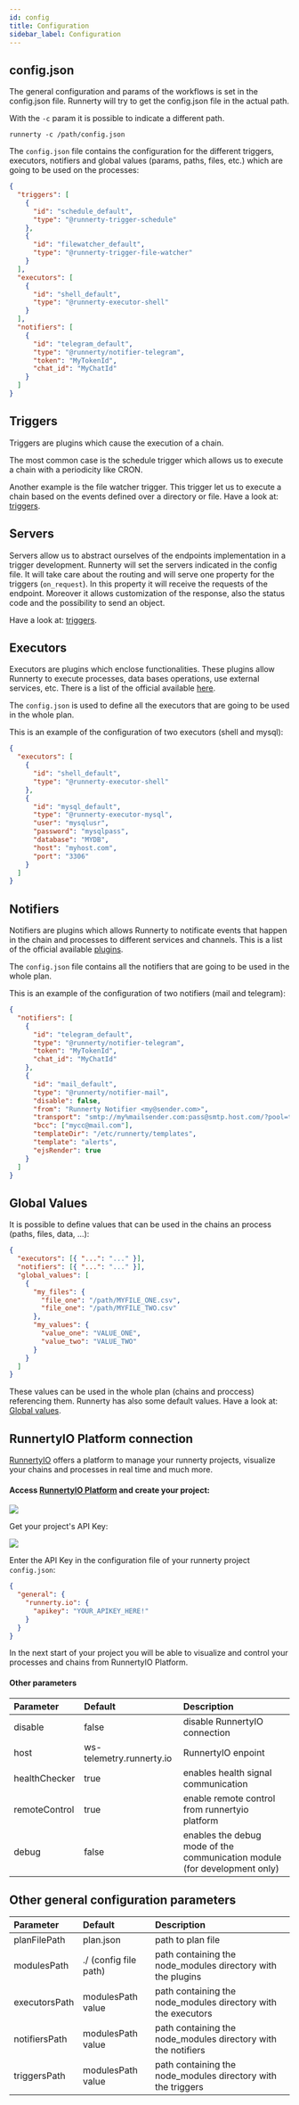```yaml
---
id: config
title: Configuration
sidebar_label: Configuration
---
```


## config.json

The general configuration and params of the workflows is set in the config.json file. Runnerty will try to get the config.json file in the actual path.

With the `-c` param it is possible to indicate a different path.

```shell
runnerty -c /path/config.json
```

The `config.json` file contains the configuration for the different triggers, executors, notifiers and global values (params, paths, files, etc.) which are going to be used on the processes:

```json
{
  "triggers": [
    {
      "id": "schedule_default",
      "type": "@runnerty-trigger-schedule"
    },
    {
      "id": "filewatcher_default",
      "type": "@runnerty-trigger-file-watcher"
    }
  ],
  "executors": [
    {
      "id": "shell_default",
      "type": "@runnerty-executor-shell"
    }
  ],
  "notifiers": [
    {
      "id": "telegram_default",
      "type": "@runnerty/notifier-telegram",
      "token": "MyTokenId",
      "chat_id": "MyChatId"
    }
  ]
}
```

## Triggers

Triggers are plugins which cause the execution of a chain.

The most common case is the schedule trigger which allows us to execute a chain with a periodicity like CRON.

Another example is the file watcher trigger. This trigger let us to execute a chain based on the events defined over a directory or file.
Have a look at: [triggers](triggers.md).

## Servers

Servers allow us to abstract ourselves of the endpoints implementation in a trigger development. Runnerty will set the servers indicated in the config file. It will take care about the routing and will serve one property for the triggers (`on_request`). In this property it will receive the requests of the endpoint. Moreover it allows customization of the response, also the status code and the possibility to send an object.

Have a look at: [triggers](triggers.md).

## Executors

Executors are plugins which enclose functionalities. These plugins allow Runnerty to execute processes, data bases operations, use external services, etc. There is a list of the official available [here](plugins.md).

The `config.json` is used to define all the executors that are going to be used in the whole plan.

This is an example of the configuration of two executors (shell and mysql):

```json
{
  "executors": [
    {
      "id": "shell_default",
      "type": "@runnerty-executor-shell"
    },
    {
      "id": "mysql_default",
      "type": "@runnerty-executor-mysql",
      "user": "mysqlusr",
      "password": "mysqlpass",
      "database": "MYDB",
      "host": "myhost.com",
      "port": "3306"
    }
  ]
}
```

## Notifiers

Notifiers are plugins which allows Runnerty to notificate events that happen in the chain and processes to different services and channels. This is a list of the official available [plugins](plugins.md).

The `config.json` file contains all the notifiers that are going to be used in the whole plan.

This is an example of the configuration of two notifiers (mail and telegram):

```json
{
  "notifiers": [
    {
      "id": "telegram_default",
      "type": "@runnerty/notifier-telegram",
      "token": "MyTokenId",
      "chat_id": "MyChatId"
    },
    {
      "id": "mail_default",
      "type": "@runnerty/notifier-mail",
      "disable": false,
      "from": "Runnerty Notifier <my@sender.com>",
      "transport": "smtp://my%mailsender.com:pass@smtp.host.com/?pool=true",
      "bcc": ["mycc@mail.com"],
      "templateDir": "/etc/runnerty/templates",
      "template": "alerts",
      "ejsRender": true
    }
  ]
}
```

## Global Values

It is possible to define values that can be used in the chains an process (paths, files, data, …):

```json
{
  "executors": [{ "...": "..." }],
  "notifiers": [{ "...": "..." }],
  "global_values": [
    {
      "my_files": {
        "file_one": "/path/MYFILE_ONE.csv",
        "file_one": "/path/MYFILE_TWO.csv"
      },
      "my_values": {
        "value_one": "VALUE_ONE",
        "value_two": "VALUE_TWO"
      }
    }
  ]
}
```

These values can be used in the whole plan (chains and proccess) referencing them. Runnerty has also some default values. Have a look at: [Global values](values.md/#global-values).

## RunnertyIO Platform connection

[RunnertyIO](https://app.runnerty.io/) offers a platform to manage your runnerty projects, visualize your chains and processes in real time and much more.

#### Access [RunnertyIO Platform](https://app.runnerty.io/) and create your project:

![](./assets/runnerty-io-new-project.png)

Get your project's API Key:

![](./assets/runnerty-io-api-key.png)

Enter the API Key in the configuration file of your runnerty project `config.json`:

```json
{
  "general": {
    "runnerty.io": {
      "apikey": "YOUR_APIKEY_HERE!"
    }
  }
}
```

In the next start of your project you will be able to visualize and control your processes and chains from RunnertyIO Platform.

#### Other parameters

| Parameter     | Default                  | Description                                                               |
| :------------ | :----------------------- | :------------------------------------------------------------------------ |
| disable       | false                    | disable RunnertyIO connection                                             |
| host          | ws-telemetry.runnerty.io | RunnertyIO enpoint                                                        |
| healthChecker | true                     | enables health signal communication                                       |
| remoteControl | true                     | enable remote control from runnertyio platform                            |
| debug         | false                    | enables the debug mode of the communication module (for development only) |

## Other general configuration parameters

| Parameter     | Default               | Description                                                   |
| :------------ | :-------------------- | :------------------------------------------------------------ |
| planFilePath  | plan.json             | path to plan file                                             |
| modulesPath   | ./ (config file path) | path containing the node_modules directory with the plugins   |
| executorsPath | modulesPath value     | path containing the node_modules directory with the executors |
| notifiersPath | modulesPath value     | path containing the node_modules directory with the notifiers |
| triggersPath  | modulesPath value     | path containing the node_modules directory with the triggers  |
